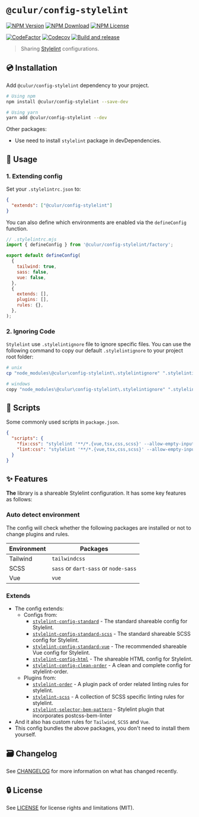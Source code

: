 # `@culur/config-stylelint`

[![NPM Version](https://img.shields.io/npm/v/@culur/config-stylelint?logo=npm)](https://www.npmjs.com/package/@culur/config-stylelint)
[![NPM Download](https://img.shields.io/npm/dm/@culur/config-stylelint?logo=npm)](https://www.npmjs.com/package/@culur/config-stylelint)
[![NPM License](https://img.shields.io/npm/l/@culur/config-stylelint)](../../LICENSE)

[![CodeFactor](https://www.codefactor.io/repository/github/culur/culur/badge)](https://www.codefactor.io/repository/github/culur/culur)
[![Codecov](https://img.shields.io/codecov/c/github/culur/culur)](https://app.codecov.io/gh/culur/culur)
[![Build and release](https://github.com/culur/culur/actions/workflows/build-and-release.yml/badge.svg)](https://github.com/culur/culur/actions/workflows/build-and-release.yml)

> Sharing [Stylelint](https://stylelint.io) configurations.

## 💿 Installation

Add `@culur/config-stylelint` dependency to your project.

```bash
# Using npm
npm install @culur/config-stylelint --save-dev

# Using yarn
yarn add @culur/config-stylelint --dev
```

Other packages:

- Use need to install `stylelint` package in devDependencies.

## 📖 Usage

### 1. Extending config

Set your `.stylelintrc.json` to:

```json
{
  "extends": ["@culur/config-stylelint"]
}
```

You can also define which environments are enabled via the `defineConfig` function.

```js
// .stylelintrc.mjs
import { defineConfig } from '@culur/config-stylelint/factory';

export default defineConfig(
  {
    tailwind: true,
    sass: false,
    vue: false,
  },
  {
    extends: [],
    plugins: [],
    rules: {},
  },
);
```

### 2. Ignoring Code

`Stylelint` use `.stylelintignore` file to ignore specific files. You can use the following command to copy our default `.stylelintignore` to your project root folder:

```bash
# unix
cp "node_modules\@culur\config-stylelint\.stylelintignore" ".stylelintignore"

# windows
copy "node_modules\@culur\config-stylelint\.stylelintignore" ".stylelintignore"
```

## 📜 Scripts

Some commonly used scripts in `package.json`.

```json
{
  "scripts": {
    "fix:css": "stylelint '**/*.{vue,tsx,css,scss}' --allow-empty-input --fix",
    "lint:css": "stylelint '**/*.{vue,tsx,css,scss}' --allow-empty-input"
  }
}
```

## ✨ Features

**The** library is a shareable Stylelint configuration. It has some key features as follows:

### Auto detect environment

The config will check whether the following packages are installed or not to change plugins and rules.

| Environment | Packages                             |
| ----------- | ------------------------------------ |
| Tailwind    | `tailwindcss`                        |
| SCSS        | `sass` or `dart-sass` or `node-sass` |
| Vue         | `vue`                                |

### Extends

- The config extends:
  - Configs from:
    - [`stylelint-config-standard`](https://github.com/stylelint/stylelint-config-standard) - The standard shareable config for Stylelint.
    - [`stylelint-config-standard-scss`](https://github.com/stylelint-scss/stylelint-config-standard-scss) - The standard shareable SCSS config for Stylelint.
    - [`stylelint-config-standard-vue`](https://github.com/ota-meshi/stylelint-config-standard-vue) - The recommended shareable Vue config for Stylelint.
    - [`stylelint-config-html`](https://github.com/ota-meshi/stylelint-config-html) - The shareable HTML config for Stylelint.
    - [`stylelint-config-clean-order`](https://github.com/kutsan/stylelint-config-clean-order) - A clean and complete config for stylelint-order.
  - Plugins from:
    - [`stylelint-order`](https://github.com/hudochenkov/stylelint-order) - A plugin pack of order related linting rules for stylelint.
    - [`stylelint-scss`](https://github.com/kristerkari/stylelint-scss) - A collection of SCSS specific linting rules for stylelint.
    - [`stylelint-selector-bem-pattern`](https://github.com/simonsmith/stylelint-selector-bem-pattern) - Stylelint plugin that incorporates postcss-bem-linter
- And it also has custom rules for `Tailwind`, `SCSS` and `Vue`.
- This config bundles the above packages, you don't need to install them yourself.

## 🗃️ Changelog

See [CHANGELOG](CHANGELOG.md) for more information on what has changed recently.

## 🔒 License

See [LICENSE](../../LICENSE) for license rights and limitations (MIT).
